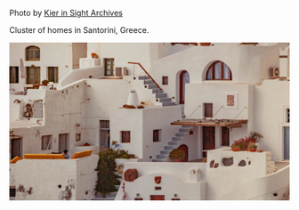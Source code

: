 Photo by [Kier in Sight Archives](https://unsplash.com/@kierinsightarchives)

Cluster of homes in Santorini, Greece.

[![9jFPVQzUgNY](./9jFPVQzUgNY.webp)](https://unsplash.com/photos/white-and-brown-concrete-building-9jFPVQzUgNY)
